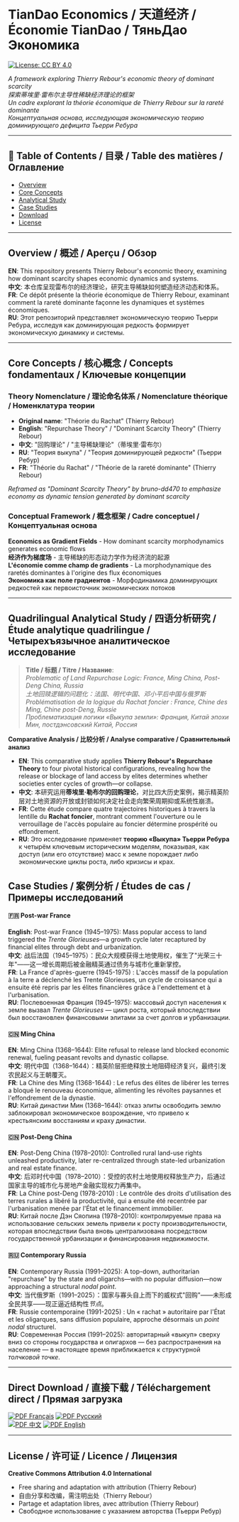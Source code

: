 # TianDao Economics / 天道经济 / Économie TianDao / ТяньДао Экономика

[![License: CC BY 4.0](https://img.shields.io/badge/License-CC_BY_4.0-lightgrey.svg)](https://creativecommons.org/licenses/by/4.0/)

*A framework exploring Thierry Rebour's economic theory of dominant scarcity*  
*探索蒂埃里·雷布尔主导性稀缺经济理论的框架*  
*Un cadre explorant la théorie économique de Thierry Rebour sur la rareté dominante*  
*Концептуальная основа, исследующая экономическую теорию доминирующего дефицита Тьерри Ребура*

---

## 📑 Table of Contents / 目录 / Table des matières / Оглавление

- [Overview](#overview)
- [Core Concepts](#core-concepts)
- [Analytical Study](#quadrilingual-analytical-study)
- [Case Studies](#case-studies)
- [Download](#direct-download)
- [License](#license)

---

## Overview / 概述 / Aperçu / Обзор

**EN**: This repository presents Thierry Rebour's economic theory, examining how dominant scarcity shapes economic dynamics and systems.  
**中文**: 本仓库呈现雷布尔的经济理论，研究主导稀缺如何塑造经济动态和体系。  
**FR**: Ce dépôt présente la théorie économique de Thierry Rebour, examinant comment la rareté dominante façonne les dynamiques et systèmes économiques.  
**RU**: Этот репозиторий представляет экономическую теорию Тьерри Ребура, исследуя как доминирующая редкость формирует экономическую динамику и системы.

---

## Core Concepts / 核心概念 / Concepts fondamentaux / Ключевые концепции

### Theory Nomenclature / 理论命名体系 / Nomenclature théorique / Номенклатура теории

- **Original name**: "Théorie du Rachat" (Thierry Rebour)
- **English**: "Repurchase Theory" / "Dominant Scarcity Theory" (Thierry Rebour)
- **中文**: "回购理论" / "主导稀缺理论"（蒂埃里·雷布尔）
- **RU**: "Теория выкупа" / "Теория доминирующей редкости" (Тьерри Ребур)
- **FR**: "Théorie du Rachat" / "Théorie de la rareté dominante" (Thierry Rebour)

*Reframed as "Dominant Scarcity Theory" by bruno-dd470 to emphasize economy as dynamic tension generated by dominant scarcity*

### Conceptual Framework / 概念框架 / Cadre conceptuel / Концептуальная основа  
**Economics as Gradient Fields** - How dominant scarcity morphodynamics generates economic flows  
**经济作为梯度场** - 主导稀缺的形态动力学作为经济流的起源  
**L'économie comme champ de gradients** - La morphodynamique des raretés dominantes à l'origine des flux économiques  
**Экономика как поле градиентов** - Морфодинамика доминирующих редкостей как первоисточник экономических потоков

---

## Quadrilingual Analytical Study / 四语分析研究 / Étude analytique quadrilingue / Четырехъязычное аналитическое исследование

> **Title / 标题 / Titre / Название**:  
> *Problematic of Land Repurchase Logic: France, Ming China, Post-Deng China, Russia*  
> *土地回赎逻辑的问题化：法国、明代中国、邓小平后中国与俄罗斯*  
> *Problématisation de la logique du Rachat foncier : France, Chine des Ming, Chine post-Deng, Russie*  
> *Проблематизация логики «Выкупа земли»: Франция, Китай эпохи Мин, постдэнсовский Китай, Россия*  

**Comparative Analysis / 比较分析 / Analyse comparative / Сравнительный анализ**

- **EN**: This comparative study applies **Thierry Rebour's Repurchase Theory** to four pivotal historical configurations, revealing how the release or blockage of land access by elites determines whether societies enter cycles of growth—or collapse.
- **中文**: 本研究运用**蒂埃里·勒布尔的回购理论**，对比四大历史案例，揭示精英阶层对土地资源的开放或封锁如何决定社会走向繁荣周期抑或系统性崩溃。
- **FR**: Cette étude compare quatre trajectoires historiques à travers la lentille du **Rachat foncier**, montrant comment l'ouverture ou le verrouillage de l'accès populaire au foncier détermine prospérité ou effondrement.
- **RU**: Это исследование применяет **теорию «Выкупа» Тьерри Ребура** к четырём ключевым историческим моделям, показывая, как доступ (или его отсутствие) масс к земле порождает либо экономические циклы роста, либо кризисы и крах.

## Case Studies / 案例分析 / Études de cas / Примеры исследований

#### 🇫🇷 Post-war France
**English**: Post-war France (1945–1975): Mass popular access to land triggered the *Trente Glorieuses*—a growth cycle later recaptured by financial elites through debt and urbanization.  
**中文**: 战后法国（1945–1975）：民众大规模获得土地使用权，催生了"光荣三十年"——这一增长周期后被金融精英通过债务与城市化重新掌控。  
**FR**: La France d'après-guerre (1945-1975) : L'accès massif de la population à la terre a déclenché les Trente Glorieuses, un cycle de croissance qui a ensuite été repris par les élites financières grâce à l'endettement et à l'urbanisation.  
**RU**: Послевоенная Франция (1945–1975): массовый доступ населения к земле вызвал *Trente Glorieuses* — цикл роста, который впоследствии был восстановлен финансовыми элитами за счет долгов и урбанизации.

#### 🇨🇳 Ming China
**EN**: Ming China (1368–1644): Elite refusal to release land blocked economic renewal, fueling peasant revolts and dynastic collapse.  
**中文**: 明代中国（1368–1644）：精英阶层拒绝释放土地阻碍经济复兴，最终引发农民起义与王朝覆灭。  
**FR**: La Chine des Ming (1368-1644) : Le refus des élites de libérer les terres a bloqué le renouveau économique, alimenting les révoltes paysannes et l'effondrement de la dynastie.  
**RU**: Китай династии Мин (1368–1644): отказ элиты освободить землю заблокировал экономическое возрождение, что привело к крестьянским восстаниям и краху династии.

#### 🇨🇳 Post-Deng China
**EN**: Post-Deng China (1978–2010): Controlled rural land-use rights unleashed productivity, later re-centralized through state-led urbanization and real estate finance.  
**中文**: 后邓时代中国（1978–2010）：受控的农村土地使用权释放生产力，后通过国家主导的城市化与房地产金融实现权力再集中。  
**FR**: La Chine post-Deng (1978-2010) : Le contrôle des droits d'utilisation des terres rurales a libéré la productivité, qui a ensuite été recentrée par l'urbanisation menée par l'État et le financement immobilier.  
**RU**: Китай после Дэн Сяопина (1978–2010): контролируемые права на использование сельских земель привели к росту производительности, которая впоследствии была вновь централизована посредством государственной урбанизации и финансирования недвижимости.

#### 🇷🇺 Contemporary Russia
**EN**: Contemporary Russia (1991–2025): A top-down, authoritarian "repurchase" by the state and oligarchs—with no popular diffusion—now approaching a structural *nodal point*.  
**中文**: 当代俄罗斯（1991–2025）：国家与寡头自上而下的威权式"回购"——未形成全民共享——现正逼近结构性*节点*。  
**FR**: Russie contemporaine (1991-2025) : Un « rachat » autoritaire par l'État et les oligarques, sans diffusion populaire, approche désormais un *point nodal* structurel.  
**RU**: Современная Россия (1991–2025): авторитарный «выкуп» сверху вниз со стороны государства и олигархов — без распространения на население — в настоящее время приближается к структурной *толчковой точке*.

---

## Direct Download / 直接下载 / Téléchargement direct / Прямая загрузка

[![PDF Français](https://img.shields.io/badge/PDF-Français-blue)](./France-Chine-Russie-Rebour_fr.pdf)
[![PDF Русский](https://img.shields.io/badge/PDF-Русский-red)](./France-Chine-Russie-Rebour_ru.pdf)  
[![PDF 中文](https://img.shields.io/badge/PDF-中文-yellow)](./France-Chine-Russie-Rebour_zh.pdf)
[![PDF English](https://img.shields.io/badge/PDF-English-green)](./France-Chine-Russie-Rebour_en.pdf)

---

## License / 许可证 / Licence / Лицензия

**Creative Commons Attribution 4.0 International**

- Free sharing and adaptation with attribution (Thierry Rebour)
- 自由分享和改编，需注明出处（Thierry Rebour）
- Partage et adaptation libres, avec attribution (Thierry Rebour)
- Свободное использование с указанием авторства (Тьерри Ребур)
